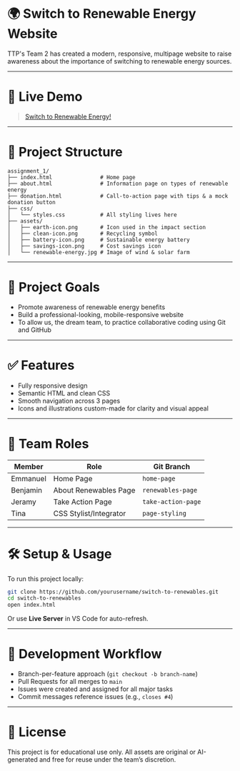 # 🌍 Switch to Renewable Energy Website

TTP's Team 2 has created a modern, responsive, multipage website to raise awareness about the importance of switching to renewable energy sources.

---

# 🔗 Live Demo
> [Switch to Renewable Energy!](https://jeramyleon.github.io/assignment_1/)

---

# 📁 Project Structure

```
assignment_1/
├── index.html               # Home page
├── about.html               # Information page on types of renewable energy
├── donation.html            # Call-to-action page with tips & a mock donation button
├── css/
│   └── styles.css           # All styling lives here
├── assets/
│   ├── earth-icon.png       # Icon used in the impact section
│   ├── clean-icon.png       # Recycling symbol
│   ├── battery-icon.png     # Sustainable energy battery
│   ├── savings-icon.png     # Cost savings icon
│   └── renewable-energy.jpg # Image of wind & solar farm
```

---

# 🎯 Project Goals
- Promote awareness of renewable energy benefits
- Build a professional-looking, mobile-responsive website
- To allow us, the dream team, to practice collaborative coding using Git and GitHub

---

# ✅ Features
- Fully responsive design
- Semantic HTML and clean CSS
- Smooth navigation across 3 pages
- Icons and illustrations custom-made for clarity and visual appeal

---

# 👥 Team Roles

| Member         | Role                    | Git Branch         |
|----------------|-------------------------|--------------------|
| Emmanuel       | Home Page               | `home-page`        |
| Benjamin       | About Renewables Page   | `renewables-page`  |
| Jeramy         | Take Action Page        | `take-action-page` |
| Tina           | CSS Stylist/Integrator  | `page-styling`     |

---

# 🛠 Setup & Usage

To run this project locally:

```bash
git clone https://github.com/yourusername/switch-to-renewables.git
cd switch-to-renewables
open index.html
```

Or use **Live Server** in VS Code for auto-refresh.

---

# 🔧 Development Workflow
- Branch-per-feature approach (`git checkout -b branch-name`)
- Pull Requests for all merges to `main`
- Issues were created and assigned for all major tasks
- Commit messages reference issues (e.g., `closes #4`)

---

# 📄 License

This project is for educational use only. All assets are original or AI-generated and free for reuse under the team’s discretion.
